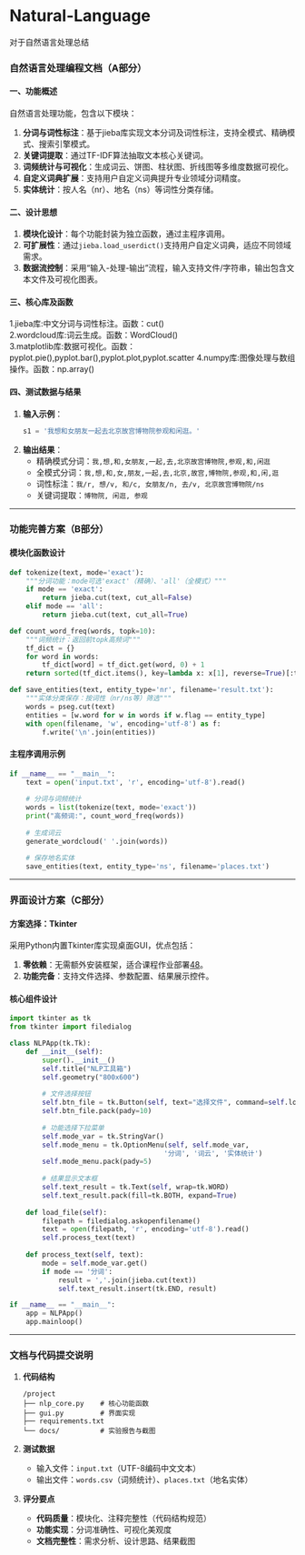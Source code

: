 # Natural-Language
对于自然语言处理总结
### 自然语言处理编程文档（A部分）

#### 一、功能概述
自然语言处理功能，包含以下模块：
1. **分词与词性标注**：基于jieba库实现文本分词及词性标注，支持全模式、精确模式、搜索引擎模式。
2. **关键词提取**：通过TF-IDF算法抽取文本核心关键词。
3. **词频统计与可视化**：生成词云、饼图、柱状图、折线图等多维度数据可视化。
4. **自定义词典扩展**：支持用户自定义词典提升专业领域分词精度。
5. **实体统计**：按人名（nr）、地名（ns）等词性分类存储。

#### 二、设计思想
1. **模块化设计**：每个功能封装为独立函数，通过主程序调用。
2. **可扩展性**：通过`jieba.load_userdict()`支持用户自定义词典，适应不同领域需求。
3. **数据流控制**：采用“输入-处理-输出”流程，输入支持文件/字符串，输出包含文本文件及可视化图表。

#### 三、核心库及函数
1.jieba库:中文分词与词性标注。函数：cut()    
2.wordcloud库:词云生成。函数：WordCloud()   
3.matplotlib库:数据可视化。函数：pyplot.pie(),pyplot.bar(),pyplot.plot,pyplot.scatter
4.numpy库:图像处理与数组操作。函数：np.array()   

#### 四、测试数据与结果
1. **输入示例**：  
   ```python
   s1 = '我想和女朋友一起去北京故宫博物院参观和闲逛。'
   ```
2. **输出结果**：  
   - 精确模式分词：`我,想,和,女朋友,一起,去,北京故宫博物院,参观,和,闲逛`  
   - 全模式分词：`我,想,和,女,朋友,一起,去,北京,故宫,博物院,参观,和,闲,逛` 
   - 词性标注：`我/r, 想/v, 和/c, 女朋友/n, 去/v, 北京故宫博物院/ns`  
   - 关键词提取：`博物院, 闲逛, 参观`  

---

### 功能完善方案（B部分）

#### 模块化函数设计
```python
def tokenize(text, mode='exact'):
    """分词功能：mode可选'exact'（精确）、'all'（全模式）"""
    if mode == 'exact':
        return jieba.cut(text, cut_all=False)
    elif mode == 'all':
        return jieba.cut(text, cut_all=True)

def count_word_freq(words, topk=10):
    """词频统计：返回前topk高频词"""
    tf_dict = {}
    for word in words:
        tf_dict[word] = tf_dict.get(word, 0) + 1
    return sorted(tf_dict.items(), key=lambda x: x[1], reverse=True)[:topk]

def save_entities(text, entity_type='nr', filename='result.txt'):
    """实体分类保存：按词性（nr/ns等）筛选"""
    words = pseg.cut(text)
    entities = [w.word for w in words if w.flag == entity_type]
    with open(filename, 'w', encoding='utf-8') as f:
        f.write('\n'.join(entities))
```

#### 主程序调用示例
```python
if __name__ == "__main__":
    text = open('input.txt', 'r', encoding='utf-8').read()
    
    # 分词与词频统计
    words = list(tokenize(text, mode='exact'))
    print("高频词:", count_word_freq(words))
    
    # 生成词云
    generate_wordcloud(' '.join(words))
    
    # 保存地名实体
    save_entities(text, entity_type='ns', filename='places.txt')
```

---

### 界面设计方案（C部分）

#### 方案选择：Tkinter
采用Python内置Tkinter库实现桌面GUI，优点包括：
1. **零依赖**：无需额外安装框架，适合课程作业部署[48](@ref)。
2. **功能完备**：支持文件选择、参数配置、结果展示控件。

#### 核心组件设计
```python
import tkinter as tk
from tkinter import filedialog

class NLPApp(tk.Tk):
    def __init__(self):
        super().__init__()
        self.title("NLP工具箱")
        self.geometry("800x600")
        
        # 文件选择按钮
        self.btn_file = tk.Button(self, text="选择文件", command=self.load_file)
        self.btn_file.pack(pady=10)
        
        # 功能选择下拉菜单
        self.mode_var = tk.StringVar()
        self.mode_menu = tk.OptionMenu(self, self.mode_var, 
                                      '分词', '词云', '实体统计')
        self.mode_menu.pack(pady=5)
        
        # 结果显示文本框
        self.text_result = tk.Text(self, wrap=tk.WORD)
        self.text_result.pack(fill=tk.BOTH, expand=True)
    
    def load_file(self):
        filepath = filedialog.askopenfilename()
        text = open(filepath, 'r', encoding='utf-8').read()
        self.process_text(text)
    
    def process_text(self, text):
        mode = self.mode_var.get()
        if mode == '分词':
            result = ','.join(jieba.cut(text))
            self.text_result.insert(tk.END, result)

if __name__ == "__main__":
    app = NLPApp()
    app.mainloop()
```

---

### 文档与代码提交说明
1. **代码结构**  
   ```
   /project
   ├── nlp_core.py    # 核心功能函数
   ├── gui.py         # 界面实现
   ├── requirements.txt
   └── docs/          # 实验报告与截图
   ```

2. **测试数据**  
   - 输入文件：`input.txt`（UTF-8编码中文文本）
   - 输出文件：`words.csv`（词频统计）、`places.txt`（地名实体）

3. **评分要点**  
   - **代码质量**：模块化、注释完整性（代码结构规范）  
   - **功能实现**：分词准确性、可视化美观度  
   - **文档完整性**：需求分析、设计思路、结果截图  

